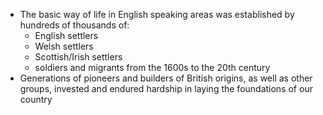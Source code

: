- The basic way of life in English speaking areas was established by hundreds of thousands of:
	- English settlers
	- Welsh settlers
	- Scottish/Irish settlers
	- soldiers and migrants from the 1600s to the 20th century
- Generations of pioneers and builders of British origins, as well as other groups, invested and endured hardship in laying the foundations of our country